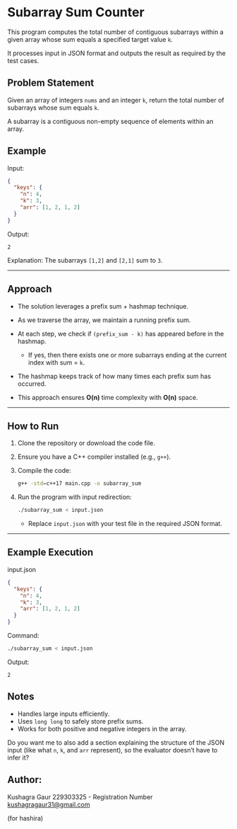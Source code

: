# Subarray Sum Counter

This program computes the total number of contiguous subarrays within a given array whose sum equals a specified target value `k`.

It processes input in JSON format and outputs the result as required by the test cases.

## Problem Statement

Given an array of integers `nums` and an integer `k`, return the total number of subarrays whose sum equals `k`.

A subarray is a contiguous non-empty sequence of elements within an array.

## Example

Input:

```json
{
  "keys": {
    "n": 4,
    "k": 3,
    "arr": [1, 2, 1, 2]
  }
}
```

Output:

```
2
```

Explanation: The subarrays `[1,2]` and `[2,1]` sum to `3`.

---

## Approach

* The solution leverages a prefix sum + hashmap technique.
* As we traverse the array, we maintain a running prefix sum.
* At each step, we check if `(prefix_sum - k)` has appeared before in the hashmap.

  * If yes, then there exists one or more subarrays ending at the current index with sum = `k`.
* The hashmap keeps track of how many times each prefix sum has occurred.
* This approach ensures **O(n)** time complexity with **O(n)** space.

---

## How to Run

1. Clone the repository or download the code file.
2. Ensure you have a C++ compiler installed (e.g., `g++`).
3. Compile the code:

   ```bash
   g++ -std=c++17 main.cpp -o subarray_sum
   ```
4. Run the program with input redirection:

   ```bash
   ./subarray_sum < input.json
   ```

   * Replace `input.json` with your test file in the required JSON format.

---

## Example Execution

input.json

```json
{
  "keys": {
    "n": 4,
    "k": 3,
    "arr": [1, 2, 1, 2]
  }
}
```

Command:

```bash
./subarray_sum < input.json
```

Output:

```
2
```

## Notes

* Handles large inputs efficiently.
* Uses `long long` to safely store prefix sums.
* Works for both positive and negative integers in the array.


Do you want me to also add a section explaining the structure of the JSON input (like what `n`, `k`, and `arr` represent), so the evaluator doesn’t have to infer it?


## Author: 
Kushagra Gaur
229303325 - Registration Number
kushagragaur31@gmail.com

(for hashira)